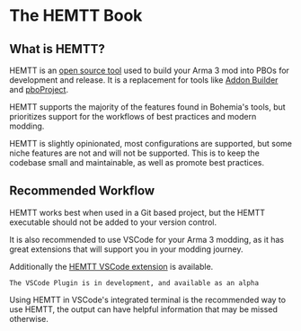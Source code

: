 # The HEMTT Book

## What is HEMTT?

HEMTT is an [open source tool](https://github.com/BrettMayson/HEMTT) used to build your Arma 3 mod into PBOs for development and release.
It is a replacement for tools like [Addon Builder](https://community.bistudio.com/wiki/Addon_Builder) and [pboProject](https://community.bistudio.com/wiki/pboProject).

HEMTT supports the majority of the features found in Bohemia's tools, but prioritizes support for the workflows of best practices and modern modding.

HEMTT is slightly opinionated, most configurations are supported, but some niche features are not and will not be supported. This is to keep the codebase small and maintainable, as well as promote best practices.

## Recommended Workflow

HEMTT works best when used in a Git based project, but the HEMTT executable should not be added to your version control.

It is also recommended to use VSCode for your Arma 3 modding, as it has great extensions that will support you in your modding journey.

Additionally the [HEMTT VSCode extension](https://marketplace.visualstudio.com/items?itemName=BrettMayson.hemtt) is available.

```admonish warning
The VSCode Plugin is in development, and available as an alpha
```

Using HEMTT in VSCode's integrated terminal is the recommended way to use HEMTT, the output can have helpful information that may be missed otherwise.
